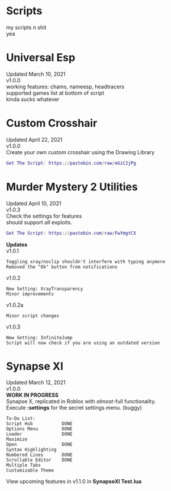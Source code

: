 # Scripts  
my scripts n shit  
yea  
  
# Universal Esp  
Updated March 10, 2021  
v1.0.0  
working features: chams, nameesp, headtracers  
supported games list at bottom of script  
kinda sucks whatever  

# Custom Crosshair  
Updated April 22, 2021  
v1.0.0  
Create your own custom crosshair using the Drawing Library  
```lua
Get The Script: https://pastebin.com/raw/eGiC2jPg
```  
  
# Murder Mystery 2 Utilities  
Updated April 10, 2021  
v1.0.3  
Check the settings for features  
should support *all* exploits.  
```lua
Get The Script: https://pastebin.com/raw/FwYmgtCX
```   
**Updates**  
v1.0.1  
```
Toggling xray/noclip shouldn't interfere with typing anymore
Removed the "Ok" button from notifications
```  
v1.0.2  
```
New Setting: XrayTransparency
Minor improvements
```   
v1.0.2a  
```
Minor script changes
```  
v1.0.3  
```
New Setting: InfiniteJump
Script will now check if you are using an outdated version
```  
  
# Synapse XI  
Updated March 12, 2021  
v1.0.0   
**WORK IN PROGRESS**  
Synapse X, replicated in Roblox with *almost*-full functionality.  
Execute **:settings** for the secret settings menu. (buggy)  
```
To-Do List:
Script Hub           DONE
Options Menu         DONE
Loader               DONE
Maximize             
Open                 DONE
Syntax Highlighting  
Numbered Lines       DONE
Scrollable Editor    DONE
Multiple Tabs        
Customizable Theme   
```  
View upcoming features in v1.1.0 in **SynapseXI Test.lua**  
